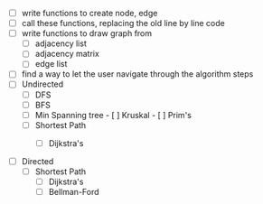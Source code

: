 - [ ] write functions to create node, edge
- [ ] call these functions, replacing the old line by line code
- [ ] write functions to draw graph from
	- [ ] adjacency list
	- [ ] adjacency matrix
	- [ ] edge list
- [ ] find a way to let the user navigate through the algorithm steps
- [ ] Undirected
	- [ ] DFS
	- [ ] BFS
	- [ ] Min Spanning tree 
			- [ ] Kruskal
			- [ ] Prim's
	- [ ] Shortest Path 
		- [ ] Dijkstra's


- [ ] Directed
	- [ ] Shortest Path 
		- [ ] Dijkstra's
		- [ ] Bellman-Ford
